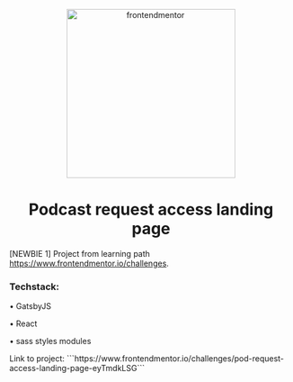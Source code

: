 <p align="center">
  <a href="https://www.frontendmentor.io/challenges">
    <img alt="frontendmentor" src="https://www.frontendmentor.io/static/images/logo-desktop.svg" width="300" />
  </a>
</p>
<h1 align="center">
  Podcast request access landing page
</h1>

[NEWBIE 1] Project from learning path <a href="https://www.frontendmentor.io/challenges" rel="noreferrer"  target="_blank" ref>https://www.frontendmentor.io/challenges</a>.
<p>
  <h3>Techstack:</h3>
  <p>&bull; GatsbyJS</p>
  <p>&bull; React</p>
  <p>&bull; sass styles modules</p>
</p>
<p>
  Link to project:
  ```https://www.frontendmentor.io/challenges/pod-request-access-landing-page-eyTmdkLSG```
<p>



